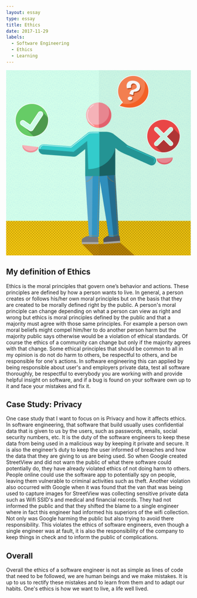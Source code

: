 ```yaml
---
layout: essay
type: essay
title: Ethics
date: 2017-11-29
labels:
  - Software Engineering
  - Ethics
  - Learning
---
```


<img class="ui medium left floated image" src="../images/ethics.png">

## My definition of Ethics

  Ethics is the moral principles that govern one’s behavior and actions. These principles are defined by how a person wants to live. In general, a person creates or follows his/her own moral principles but on the basis that they are created to be morally defined right by the public. A person's moral principle can change depending on what a person can view as right and wrong but ethics is moral principles defined by the public and that a majority must agree with those same principles. For example a person own moral beliefs might compel him/her to do another person harm but the majority public says otherwise would be a violation of ethical standards. Of course the ethics of a community can change but only if the majority agrees with that change. Some ethical principles that should be common to all in my opinion is do not do harm to others, be respectful to others, and be responsible for one's actions. In software engineering this can applied by being responsible about user's and employers private data, test all software thoroughly, be respectful to everybody you are working with and provide helpful insight on software, and if a bug is found on your software own up to it and face your mistakes and fix it.
 
## Case Study: Privacy
  
   One case study that I want to focus on is Privacy and how it affects ethics. In software engineering, that software that build usually uses confidential data that is given to us by the users, such as passwords, emails, social security numbers, etc. It is the duty of the software engineers to keep these data from being used in a malicious way by keeping it private and secure. It is also the engineer’s duty to keep the user informed of breaches and how the data that they are giving to us are being used. So when Google created StreetView and did not warn the public of what there software could potentially do, they have already violated ethics of not doing harm to others. People online could use the software app to potentially spy on people, leaving them vulnerable to criminal activities such as theft. Another violation also occurred with Google when it was found that the van that was being used to capture images for StreetView was collecting sensitive private data such as Wifi SSID's and medical and financial records. They had not informed the public and that they shifted the blame to a single engineer where in fact this engineer had informed his superiors of the wifi collection. Not only was Google harming the public but also trying to avoid there responsibility. This violates the ethics of software engineers, even though a single engineer was at fault, it is also the responsibility of the company to keep things in check and to inform the public of complications.
   
## Overall 
  Overall the ethics of a software engineer is not as simple as lines of code that need to be followed, we are human beings and we make mistakes. It is up to us to rectify these mistakes and to learn from them and to adapt our habits. One's ethics is how we want to live, a life well lived.
